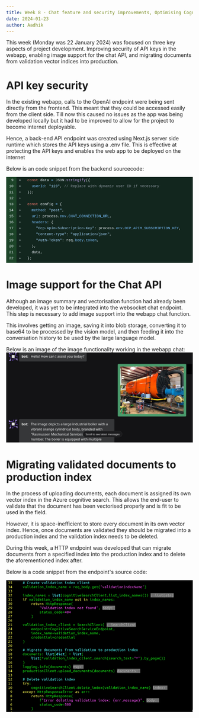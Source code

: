 ```yaml
---
title: Week 8 - Chat feature and security improvements, Optimising Cognitive search indices
date: 2024-01-23
author: Aadhik
---
```


This week (Monday was 22 January 2024) was focused on three key aspects of project development. Improving security of API keys in the webapp, enabling image support for the chat API, and migrating documents from validation vector indices into production.

# API key security 
In the existing webapp, calls to the OpenAI endpoint were being sent directly from the frontend. This meant that they could be accessed easily from the client side. Till now this caused no issues as the app was being developed locally but it had to be improved to allow for the project to become internet deployable. 

Hence, a back-end API endpoint was created using Next.js server side runtime which stores the API keys using a .env file. This is effective at protecting the API keys and enables the web app to be deployed on the internet

Below is an code snippet from the backend sourcecode: 

![Image of the chat connection api code](images/chat-connection-api-code.png)

# Image support for the Chat API 

Although an image summary and vectorisation function had already been developed, it was yet to be integrated into the websocket chat endpoint. This step is necessary to add image support into the webapp chat function.
 
This involves getting an image, saving it into blob storage, converting it to base64 to be processed by the vision model, and then feeding it into the conversation history to be used by the large language model.

Below is an image of the image functionality working in the webapp chat: 
![Image being uploaded to the webapp chat](images/web-app-chat-image.jpeg)

# Migrating validated documents to production index

In the process of uploading documents, each document is assigned its own vector index in the Azure cognitive search. This allows the end-user to validate that the document has been vectorised properly and is fit to be used in the field. 

However, it is space-inefficient to store every document in its own vector index. Hence, once documents are validated they should be migrated into a production index and the validation index needs to be deleted. 

During this week, a HTTP endpoint was developed that can migrate documents from a specified index into the production index and to delete the aforementioned index after. 

Below is a code snippet from the endpoint's source code: 

![Image of code snippet from validation to production endpoint](images/validation-to-production-code.png)

